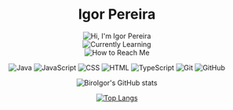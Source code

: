 <div align="center">

# Igor Pereira

![Hi, I'm Igor Pereira](https://img.shields.io/badge/Hi,_I'm-Igor_Pereira-6a0dad?style=flat)  
![Currently Learning](https://img.shields.io/badge/Currently_Learning-JavaScript_&_TypeScript-6a0dad?style=flat)  
![How to Reach Me](https://img.shields.io/badge/How_to_Reach_Me-igorkank@hotmail.com-6a0dad?style=flat)

![Java](https://img.shields.io/badge/-Java-007396?style=flat&logo=java&logoColor=white)
![JavaScript](https://img.shields.io/badge/-JavaScript-F7DF1E?style=flat&logo=javascript&logoColor=black)
![CSS](https://img.shields.io/badge/-CSS-1572B6?style=flat&logo=css3&logoColor=white)
![HTML](https://img.shields.io/badge/-HTML-E34F26?style=flat&logo=html5&logoColor=white)
![TypeScript](https://img.shields.io/badge/-TypeScript-3178C6?style=flat&logo=typescript&logoColor=white)
![Git](https://img.shields.io/badge/-Git-F05032?style=flat&logo=git&logoColor=white)
![GitHub](https://img.shields.io/badge/-GitHub-181717?style=flat&logo=github&logoColor=white)

  
![BiroIgor's GitHub stats](https://github-readme-stats.vercel.app/api?username=BiroIgor&show=reviews,discussions_started,discussions_answered,prs_merged,prs_merged_percentage,icons=true&theme=midnight-purple&count_private=true&locale=pt-br&hide_border=true)

[![Top Langs](https://github-readme-stats.vercel.app/api/top-langs/?username=BiroIgor&theme=midnight-purple&layout=compact&locale=pt-br&card_width=495&hide_border=true&count_private=true)](https://github.com/BiroIgor/github-readme-stats)
</div>
